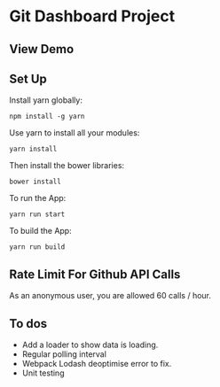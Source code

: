 # Git Dashboard Project

## View Demo


## Set Up

Install yarn globally:

```
npm install -g yarn
```
Use yarn to install all your modules:

```
yarn install
```

Then install the bower libraries:

```
bower install
```

To run the App:

```
yarn run start
```

To build the App:

```
yarn run build
```


## Rate Limit For Github API Calls

As an anonymous user, you are allowed 60 calls / hour.


## To dos

* Add a loader to show data is loading.
* Regular polling interval
* Webpack Lodash deoptimise error to fix.
* Unit testing
